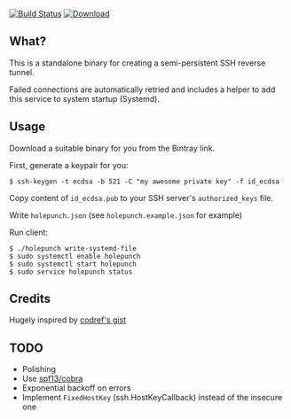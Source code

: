[![Build Status](https://travis-ci.org/function61/holepunch-client.svg?branch=master)](https://travis-ci.org/function61/holepunch-client)
[![Download](https://api.bintray.com/packages/function61/holepunch-client/main/images/download.svg)](https://bintray.com/function61/holepunch-client/main/_latestVersion#files)

What?
-----

This is a standalone binary for creating a semi-persistent SSH reverse tunnel.

Failed connections are automatically retried and includes a helper to add this service to system startup (Systemd).


Usage
-----

Download a suitable binary for you from the Bintray link.

First, generate a keypair for you:

```
$ ssh-keygen -t ecdsa -b 521 -C "my awesome private key" -f id_ecdsa
```

Copy content of `id_ecdsa.pub` to your SSH server's `authorized_keys` file.

Write `holepunch.json` (see `holepunch.example.json` for example)

Run client:

```
$ ./holepunch write-systemd-file
$ sudo systemctl enable holepunch
$ sudo systemctl start holepunch
$ sudo service holepunch status
```


Credits
-------

Hugely inspired by [codref's gist](https://gist.github.com/codref/473351a24a3ef90162cf10857fac0ff3)


TODO
----

- Polishing
- Use [spf13/cobra](https://github.com/spf13/cobra)
- Exponential backoff on errors
- Implement `FixedHostKey` (ssh.HostKeyCallback) instead of the insecure one
